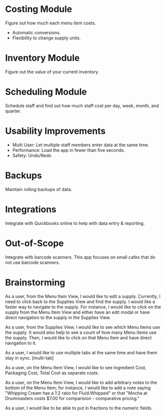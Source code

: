 # Costing Module

Figure out how much each menu item costs.

- Automatic conversions.
- Flexibility to change supply units.

# Inventory Module

Figure out the value of your current inventory.

# Scheduling Module

Schedule staff and find out how much staff cost per day, week, month, and quarter.

# Usability Improvements

- Multi User: Let multiple staff members enter data at the same time.
- Performance: Load the app in fewer than five seconds.
- Safety: Undo/Redo

# Backups

Maintain rolling backups of data.

# Integrations

Integrate with Quickbooks online to help with data entry & reporting.

# Out-of-Scope

Integrate with barcode scanners. This app focuses on small cafes that do not use barcode scanners.

# Brainstorming

As a user, from the Menu Item View, I would like to edit a supply. Currently, I need to click back
to the Supplies View and find the supply. I would like a faster way to navigate to the supply. For
instance, I would like to click on the supply from the Menu Item View and either have an edit modal
or have direct navigation to the supply in the Supplies View.

As a user, from the Supplies View, I would like to see which Menu Items use the supply. It would also
help to see a count of how many Menu Items use the supply. Then, I would like to click on that Menu
Item and have direct navigation to it.

As a user, I would like to use multiple tabs at the same time and have them stay in sync. [multi-tab]

As a user, on the Menu Item View, I would like to see Ingredient Cost, Packaging Cost, Total Cost as
separate costs.

As a user, on the Menu Item View, I would like to add arbitrary notes to the bottom of the Menu Item;
for instance, I would like to add a note saying "Whipping Cream has a 1:2 ratio for Fluid:Whipped" or
that "Mocha at Drumroasters costs $7.00 for comparision - comparative pricing."

As a user, I would like to be able to put in fractions to the numeric fields.
